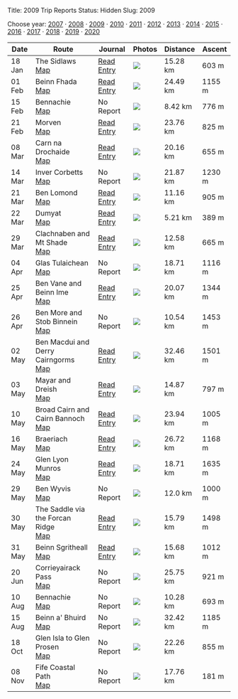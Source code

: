 Title: 2009 Trip Reports
Status: Hidden
Slug: 2009

<p>Choose year: <a href='/reports/2007/'>2007</a> &middot; <a href='/reports/2008/'>2008</a> &middot; <a href='/reports/2009/'>2009</a> &middot; <a href='/reports/2010/'>2010</a> &middot; <a href='/reports/2011/'>2011</a> &middot; <a href='/reports/2012/'>2012</a> &middot; <a href='/reports/2013/'>2013</a> &middot; <a href='/reports/2014/'>2014</a> &middot; <a href='/reports/2015/'>2015</a> &middot; <a href='/reports/2016/'>2016</a> &middot; <a href='/reports/2017/'>2017</a> &middot; <a href='/reports/2018/'>2018</a> &middot; <a href='/reports/2019/'>2019</a> &middot; <a href='/reports/2020/'>2020</a> </p>

<table class='list'>
<thead>
<tr class='list'>
<th class='list'>Date</th>
<th class='list'>Route</th>
<th class='list'>Journal</th>
<th class='list'>Photos</th>
<th class='list'>Distance</th>
<th class='list'>Ascent</th>
</tr>
</thead>

<tbody>

<tr class='list'>
<td class='list'>18 Jan</td>
<td class='list'>The Sidlaws<br /><a href='https://invertedworld.co.uk/hillwalking/hillwalk/297'>Map</a></td>
<td class='list'><a href='/blog/2009/01/the-sidlaws/'>Read Entry</a></td>
<td class='list'><a href='https://www.flickr.com/photos/black_friction/sets/72157612718095117'><img src='https://farm4.staticflickr.com/3119/3211406676_17b96edca2_s.jpg' ></a></td>
<td class='list'>15.28 km</td>
<td class='list'>603 m</td>
</tr>

<tr class='list'>
<td class='list'>01 Feb</td>
<td class='list'>Beinn Fhada<br /><a href='https://invertedworld.co.uk/hillwalking/hillwalk/290'>Map</a></td>
<td class='list'><a href='/blog/2009/02/beinn-fhada-a-snow-slope-too-far/'>Read Entry</a></td>
<td class='list'><a href='https://www.flickr.com/photos/black_friction/sets/72157613235108266'><img src='https://farm4.staticflickr.com/3297/3244004265_9734b93761_s.jpg' ></a></td>
<td class='list'>24.49 km</td>
<td class='list'>1155 m</td>
</tr>

<tr class='list'>
<td class='list'>15 Feb</td>
<td class='list'>Bennachie<br /><a href='https://invertedworld.co.uk/hillwalking/hillwalk/296'>Map</a></td>
<td class='list'>No Report</td>
<td class='list'><a href='https://www.flickr.com/photos/black_friction/sets/72157614016524217'><img src='https://farm4.staticflickr.com/3594/3289350561_f072309577_s.jpg' ></a></td>
<td class='list'>8.42 km</td>
<td class='list'>776 m</td>
</tr>

<tr class='list'>
<td class='list'>21 Feb</td>
<td class='list'>Morven<br /><a href='https://invertedworld.co.uk/hillwalking/hillwalk/315'>Map</a></td>
<td class='list'><a href='/blog/2009/02/morven/'>Read Entry</a></td>
<td class='list'><a href='https://www.flickr.com/photos/black_friction/sets/72157614191064609'><img src='https://farm4.staticflickr.com/3432/3297890271_aa0ea30d9a_s.jpg' ></a></td>
<td class='list'>23.76 km</td>
<td class='list'>825 m</td>
</tr>

<tr class='list'>
<td class='list'>08 Mar</td>
<td class='list'>Carn na Drochaide<br /><a href='https://invertedworld.co.uk/hillwalking/hillwalk/299'>Map</a></td>
<td class='list'><a href='/blog/2009/03/carn-na-drochaide/'>Read Entry</a></td>
<td class='list'><a href='https://www.flickr.com/photos/black_friction/sets/72157614984030962'><img src='https://farm4.staticflickr.com/3297/3338484557_7194ecf77e_s.jpg' ></a></td>
<td class='list'>20.16 km</td>
<td class='list'>655 m</td>
</tr>

<tr class='list'>
<td class='list'>14 Mar</td>
<td class='list'>Inver Corbetts<br /><a href='https://invertedworld.co.uk/hillwalking/hillwalk/316'>Map</a></td>
<td class='list'>No Report</td>
<td class='list'><a href='https://www.flickr.com/photos/black_friction/sets/72157615195951951'><img src='https://farm4.staticflickr.com/3622/3354097953_ebb8e8ab6b_s.jpg' ></a></td>
<td class='list'>21.87 km</td>
<td class='list'>1230 m</td>
</tr>

<tr class='list'>
<td class='list'>21 Mar</td>
<td class='list'>Ben Lomond<br /><a href='https://invertedworld.co.uk/hillwalking/hillwalk/303'>Map</a></td>
<td class='list'><a href='/blog/2009/03/ben-lomond-via-the-ptarmigan/'>Read Entry</a></td>
<td class='list'><a href='https://www.flickr.com/photos/black_friction/sets/72157615679994119'><img src='https://farm4.staticflickr.com/3658/3379791367_0d4ae47c3a_s.jpg' ></a></td>
<td class='list'>11.16 km</td>
<td class='list'>905 m</td>
</tr>

<tr class='list'>
<td class='list'>22 Mar</td>
<td class='list'>Dumyat<br /><a href='https://invertedworld.co.uk/hillwalking/hillwalk/304'>Map</a></td>
<td class='list'><a href='/blog/2009/03/dumyat/'>Read Entry</a></td>
<td class='list'><a href='https://www.flickr.com/photos/black_friction/sets/72157615900140018'><img src='https://farm4.staticflickr.com/3045/3386062852_bf3b7bdc4f_s.jpg' ></a></td>
<td class='list'>5.21 km</td>
<td class='list'>389 m</td>
</tr>

<tr class='list'>
<td class='list'>29 Mar</td>
<td class='list'>Clachnaben and Mt Shade<br /><a href='https://invertedworld.co.uk/hillwalking/hillwalk/307'>Map</a></td>
<td class='list'><a href='/blog/2009/03/clachnaben/'>Read Entry</a></td>
<td class='list'><a href='https://www.flickr.com/photos/black_friction/sets/72157615996659207'><img src='https://farm4.staticflickr.com/3589/3395058167_3576257d6f_s.jpg' ></a></td>
<td class='list'>12.58 km</td>
<td class='list'>665 m</td>
</tr>

<tr class='list'>
<td class='list'>04 Apr</td>
<td class='list'>Glas Tulaichean<br /><a href='https://invertedworld.co.uk/hillwalking/hillwalk/317'>Map</a></td>
<td class='list'>No Report</td>
<td class='list'><a href='https://www.flickr.com/photos/black_friction/sets/72157616352390604'><img src='https://farm4.staticflickr.com/3595/3412029503_714f8c9e8d_s.jpg' ></a></td>
<td class='list'>18.71 km</td>
<td class='list'>1116 m</td>
</tr>

<tr class='list'>
<td class='list'>25 Apr</td>
<td class='list'>Ben Vane and Beinn Ime<br /><a href='https://invertedworld.co.uk/hillwalking/hillwalk/288'>Map</a></td>
<td class='list'><a href='/blog/2009/04/ben-vane-and-beinn-ime/'>Read Entry</a></td>
<td class='list'><a href='https://www.flickr.com/photos/black_friction/sets/72157617376566474'><img src='None' ></a></td>
<td class='list'>20.07 km</td>
<td class='list'>1344 m</td>
</tr>

<tr class='list'>
<td class='list'>26 Apr</td>
<td class='list'>Ben More and Stob Binnein<br /><a href='https://invertedworld.co.uk/hillwalking/hillwalk/309'>Map</a></td>
<td class='list'>No Report</td>
<td class='list'><a href='https://www.flickr.com/photos/black_friction/sets/72157617503919206'><img src='https://farm4.staticflickr.com/3604/3488354388_ce0e50ebe2_s.jpg' ></a></td>
<td class='list'>10.54 km</td>
<td class='list'>1453 m</td>
</tr>

<tr class='list'>
<td class='list'>02 May</td>
<td class='list'>Ben Macdui and Derry Cairngorms<br /><a href='https://invertedworld.co.uk/hillwalking/hillwalk/318'>Map</a></td>
<td class='list'><a href='/blog/2009/05/into-the-heart-of-the-cairngorms/'>Read Entry</a></td>
<td class='list'><a href='https://www.flickr.com/photos/black_friction/sets/72157617605254658'><img src='https://farm4.staticflickr.com/3643/3494950550_17bc907069_s.jpg' ></a></td>
<td class='list'>32.46 km</td>
<td class='list'>1501 m</td>
</tr>

<tr class='list'>
<td class='list'>03 May</td>
<td class='list'>Mayar and Dreish<br /><a href='https://invertedworld.co.uk/hillwalking/hillwalk/319'>Map</a></td>
<td class='list'><a href='/blog/2009/05/delivered-from-dreish/'>Read Entry</a></td>
<td class='list'><a href='https://www.flickr.com/photos/black_friction/sets/72157617599228693'><img src='https://farm4.staticflickr.com/3394/3501098174_38b2b73c28_s.jpg' ></a></td>
<td class='list'>14.87 km</td>
<td class='list'>797 m</td>
</tr>

<tr class='list'>
<td class='list'>10 May</td>
<td class='list'>Broad Cairn and Cairn Bannoch<br /><a href='https://invertedworld.co.uk/hillwalking/hillwalk/320'>Map</a></td>
<td class='list'><a href='/blog/2009/05/broad-cairn-cairn-bannoch/'>Read Entry</a></td>
<td class='list'><a href='https://www.flickr.com/photos/black_friction/sets/72157617938391298'><img src='https://farm4.staticflickr.com/3555/3517504669_9767e77e73_s.jpg' ></a></td>
<td class='list'>23.94 km</td>
<td class='list'>1005 m</td>
</tr>

<tr class='list'>
<td class='list'>16 May</td>
<td class='list'>Braeriach<br /><a href='https://invertedworld.co.uk/hillwalking/hillwalk/321'>Map</a></td>
<td class='list'><a href='/blog/2009/05/braeriach/'>Read Entry</a></td>
<td class='list'><a href='https://www.flickr.com/photos/black_friction/sets/72157618266312689'><img src='https://farm4.staticflickr.com/3297/3539768146_143d55ca95_s.jpg' ></a></td>
<td class='list'>26.72 km</td>
<td class='list'>1168 m</td>
</tr>

<tr class='list'>
<td class='list'>24 May</td>
<td class='list'>Glen Lyon Munros<br /><a href='https://invertedworld.co.uk/hillwalking/hillwalk/311'>Map</a></td>
<td class='list'><a href='/blog/2009/05/munros-north-of-glen-lyon/'>Read Entry</a></td>
<td class='list'><a href='https://www.flickr.com/photos/black_friction/sets/72157618696301773'><img src='https://live.staticflickr.com/3017/3562888165_24f86a0941_s.jpg' ></a></td>
<td class='list'>18.71 km</td>
<td class='list'>1635 m</td>
</tr>

<tr class='list'>
<td class='list'>29 May</td>
<td class='list'>Ben Wyvis<br /><a href='https://invertedworld.co.uk/hillwalking/hillwalk/289'>Map</a></td>
<td class='list'>No Report</td>
<td class='list'><a href='https://www.flickr.com/photos/black_friction/sets/72157619102064260'><img src='None' ></a></td>
<td class='list'>12.0 km</td>
<td class='list'>1000 m</td>
</tr>

<tr class='list'>
<td class='list'>30 May</td>
<td class='list'>The Saddle via the Forcan Ridge<br /><a href='https://invertedworld.co.uk/hillwalking/hillwalk/322'>Map</a></td>
<td class='list'><a href='/blog/2009/05/the-saddle-via-the-forcan-ridge/'>Read Entry</a></td>
<td class='list'><a href='https://www.flickr.com/photos/black_friction/sets/72157619064313786'><img src='https://farm4.staticflickr.com/3356/3582588771_cfc5b0381e_s.jpg' ></a></td>
<td class='list'>15.79 km</td>
<td class='list'>1498 m</td>
</tr>

<tr class='list'>
<td class='list'>31 May</td>
<td class='list'>Beinn Sgritheall<br /><a href='https://invertedworld.co.uk/hillwalking/hillwalk/308'>Map</a></td>
<td class='list'><a href='/blog/2009/05/beinn-sgritheall/'>Read Entry</a></td>
<td class='list'><a href='https://www.flickr.com/photos/black_friction/sets/72157619002795589'><img src='https://farm3.staticflickr.com/2108/3585059854_6dec64eaaf_s.jpg' ></a></td>
<td class='list'>15.68 km</td>
<td class='list'>1012 m</td>
</tr>

<tr class='list'>
<td class='list'>20 Jun</td>
<td class='list'>Corrieyairack Pass<br /><a href='https://invertedworld.co.uk/hillwalking/hillwalk/298'>Map</a></td>
<td class='list'>No Report</td>
<td class='list'><a href='https://www.flickr.com/photos/black_friction/sets/72157620530031099'><img src='https://farm4.staticflickr.com/3382/3667052743_dd9fb7af1a_s.jpg' ></a></td>
<td class='list'>25.75 km</td>
<td class='list'>921 m</td>
</tr>

<tr class='list'>
<td class='list'>10 Aug</td>
<td class='list'>Bennachie<br /><a href='https://invertedworld.co.uk/hillwalking/hillwalk/312'>Map</a></td>
<td class='list'>No Report</td>
<td class='list'><a href='https://www.flickr.com/photos/black_friction/sets/72157621878311313'><img src='https://farm3.staticflickr.com/2472/3809204798_e03906cbe8_s.jpg' ></a></td>
<td class='list'>10.28 km</td>
<td class='list'>693 m</td>
</tr>

<tr class='list'>
<td class='list'>15 Aug</td>
<td class='list'>Beinn a' Bhuird<br /><a href='https://invertedworld.co.uk/hillwalking/hillwalk/323'>Map</a></td>
<td class='list'>No Report</td>
<td class='list'><a href='https://www.flickr.com/photos/black_friction/sets/72157622053474154'><img src='https://farm4.staticflickr.com/3442/3826327730_48bb21ff9d_s.jpg' ></a></td>
<td class='list'>32.42 km</td>
<td class='list'>1185 m</td>
</tr>

<tr class='list'>
<td class='list'>18 Oct</td>
<td class='list'>Glen Isla to Glen Prosen<br /><a href='https://invertedworld.co.uk/hillwalking/hillwalk/324'>Map</a></td>
<td class='list'>No Report</td>
<td class='list'><a href='https://www.flickr.com/photos/black_friction/sets/72157622519844001'><img src='https://farm4.staticflickr.com/3528/4036851250_b457f66d96_s.jpg' ></a></td>
<td class='list'>22.26 km</td>
<td class='list'>855 m</td>
</tr>

<tr class='list'>
<td class='list'>08 Nov</td>
<td class='list'>Fife Coastal Path<br /><a href='https://invertedworld.co.uk/hillwalking/hillwalk/295'>Map</a></td>
<td class='list'>No Report</td>
<td class='list'><a href='https://www.flickr.com/photos/black_friction/sets/72157622777491108'><img src='https://farm3.staticflickr.com/2766/4122133844_0a67c4f07a_s.jpg' ></a></td>
<td class='list'>17.76 km</td>
<td class='list'>181 m</td>
</tr>

</tbody>
</table>
